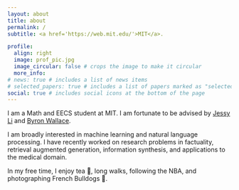 ```yaml
---
layout: about
title: about
permalink: /
subtitle: <a href='https://web.mit.edu/'>MIT</a>.

profile:
  align: right
  image: prof_pic.jpg
  image_circular: false # crops the image to make it circular
  more_info:
# news: true # includes a list of news items
# selected_papers: true # includes a list of papers marked as "selected={true}"
social: true # includes social icons at the bottom of the page
---
```


I am a Math and EECS student at MIT. I am fortunate to be advised by [Jessy Li](https://jessyli.com/) and [Byron Wallace](https://www.byronwallace.com/).

I am broadly interested in machine learning and natural language processing. I have recently worked on research problems in factuality, retrieval augmented generation, information synthesis, and applications to the medical domain.

In my free time, I enjoy tea 🍵, long walks, following the NBA, and photographing French Bulldogs 🐶.
